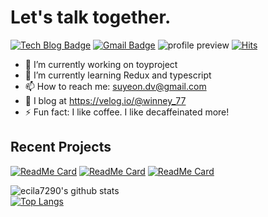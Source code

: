 # Let's talk together.
[![Tech Blog Badge](http://img.shields.io/badge/-Tech%20blog-black?style=flat-square&logo=github&link=https://zzsza.github.io/)](https://velog.io/@winney_77/)
[![Gmail Badge](https://img.shields.io/badge/Gmail-d14836?style=flat-square&logo=Gmail&logoColor=white&link=mailto:snugyun01@gmail.com)](mailto:suyeon.dv@gmail.com)
![profile preview](https://komarev.com/ghpvc/?username=suyeon-DV)
[![Hits](https://hits.seeyoufarm.com/api/count/incr/badge.svg?url=https%3A%2F%2Fgithub.com%2Fsuyeon-DV&count_bg=%2379C83D&title_bg=%23555555&icon=&icon_color=%23E7E7E7&title=hits&edge_flat=false)](https://hits.seeyoufarm.com)

- 🔭 I’m currently working on toyproject
- 🌱 I’m currently learning Redux and typescript
- 📫 How to reach me: suyeon.dv@gmail.com
- 📗 I blog at https://velog.io/@winney_77
- ⚡ Fun fact: I like coffee. I like decaffeinated more!

## Recent Projects

[![ReadMe Card](https://github-readme-stats.vercel.app/api/pin/?username=suyeon-DV&repo=internship)](https://github.com/suyeon-DV/internship)
[![ReadMe Card](https://github-readme-stats.vercel.app/api/pin/?username=suyeon-DV&repo=13-MyFakeTrip-frontend)](https://github.com/suyeon-DV/13-MyFakeTrip-frontend)
[![ReadMe Card](https://github-readme-stats.vercel.app/api/pin/?username=suyeon-DV&repo=13-stayWefolio-frontend)](https://github.com/suyeon-DV/13-stayWefolio-frontend)

![ecila7290's github stats](https://github-readme-stats.vercel.app/api?username=suyeon-dv&show_icons=true)
<br/> [![Top Langs](https://github-readme-stats.vercel.app/api/top-langs/?username=suyeon-DV&layout=compact)](https://github.com/suyeon-DV/github-readme-stats)

